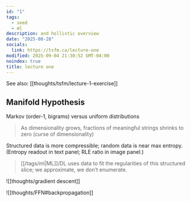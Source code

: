 ```yaml
---
id: "1"
tags:
  - seed
  - ml
description: and hollistic overview
date: "2025-08-28"
socials:
  link: https://tsfm.ca/lecture-one
modified: 2025-09-04 21:30:52 GMT-04:00
noindex: true
title: lecture one
---
```


See also: [[thoughts/tsfm/lecture-1-exercise]]

## Manifold Hypothesis

Markov (order-1, bigrams) versus uniform distributions

> As dimensionality grows, fractions of meaningful strings shrinks to zero (curse of dimensionality)

Structured data is more compressible; random data is near max entropy. (Entropy readout in text panel; RLE ratio in image panel.)

> [[/tags/ml|ML]]/DL uses data to fit the regularities of this structured slice; we approximate, we don’t enumerate.

![[thoughts/gradient descent]]

![[thoughts/FFN#backpropagation]]
